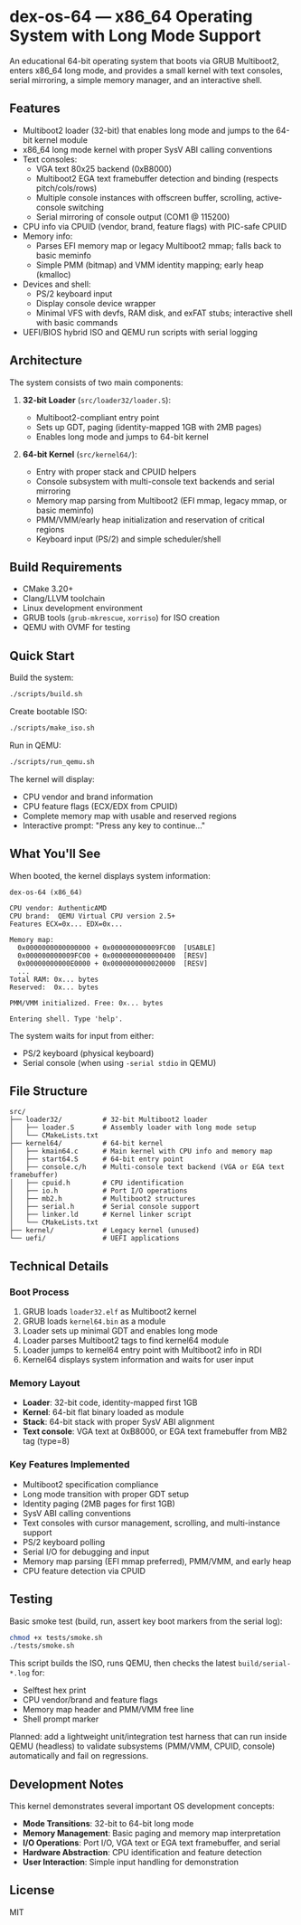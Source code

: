 # dex-os-64 — x86_64 Operating System with Long Mode Support

An educational 64-bit operating system that boots via GRUB Multiboot2, enters x86_64 long mode, and provides a small kernel with text consoles, serial mirroring, a simple memory manager, and an interactive shell.

## Features

- Multiboot2 loader (32-bit) that enables long mode and jumps to the 64-bit kernel module
- x86_64 long mode kernel with proper SysV ABI calling conventions
- Text consoles:
   - VGA text 80x25 backend (0xB8000)
   - Multiboot2 EGA text framebuffer detection and binding (respects pitch/cols/rows)
   - Multiple console instances with offscreen buffer, scrolling, active-console switching
   - Serial mirroring of console output (COM1 @ 115200)
- CPU info via CPUID (vendor, brand, feature flags) with PIC-safe CPUID
- Memory info:
   - Parses EFI memory map or legacy Multiboot2 mmap; falls back to basic meminfo
   - Simple PMM (bitmap) and VMM identity mapping; early heap (kmalloc)
- Devices and shell:
   - PS/2 keyboard input
   - Display console device wrapper
   - Minimal VFS with devfs, RAM disk, and exFAT stubs; interactive shell with basic commands
- UEFI/BIOS hybrid ISO and QEMU run scripts with serial logging

## Architecture

The system consists of two main components:

1. **32-bit Loader** (`src/loader32/loader.S`):
   - Multiboot2-compliant entry point
   - Sets up GDT, paging (identity-mapped 1GB with 2MB pages)
   - Enables long mode and jumps to 64-bit kernel

2. **64-bit Kernel** (`src/kernel64/`):
   - Entry with proper stack and CPUID helpers
   - Console subsystem with multi-console text backends and serial mirroring
   - Memory map parsing from Multiboot2 (EFI mmap, legacy mmap, or basic meminfo)
   - PMM/VMM/early heap initialization and reservation of critical regions
   - Keyboard input (PS/2) and simple scheduler/shell

## Build Requirements

- CMake 3.20+
- Clang/LLVM toolchain
- Linux development environment
- GRUB tools (`grub-mkrescue`, `xorriso`) for ISO creation
- QEMU with OVMF for testing

## Quick Start

Build the system:
```bash
./scripts/build.sh
```

Create bootable ISO:
```bash
./scripts/make_iso.sh
```

Run in QEMU:
```bash
./scripts/run_qemu.sh
```

The kernel will display:
- CPU vendor and brand information
- CPU feature flags (ECX/EDX from CPUID)
- Complete memory map with usable and reserved regions
- Interactive prompt: "Press any key to continue..."

## What You'll See

When booted, the kernel displays system information:

```
dex-os-64 (x86_64)

CPU vendor: AuthenticAMD
CPU brand:  QEMU Virtual CPU version 2.5+
Features ECX=0x... EDX=0x...

Memory map:
  0x0000000000000000 + 0x000000000009FC00  [USABLE]
  0x000000000009FC00 + 0x0000000000000400  [RESV]
  0x00000000000E0000 + 0x0000000000020000  [RESV]
  ...
Total RAM: 0x... bytes
Reserved:  0x... bytes

PMM/VMM initialized. Free: 0x... bytes

Entering shell. Type 'help'.
```

The system waits for input from either:
- PS/2 keyboard (physical keyboard)
- Serial console (when using `-serial stdio` in QEMU)

## File Structure

```
src/
├── loader32/          # 32-bit Multiboot2 loader
│   ├── loader.S       # Assembly loader with long mode setup
│   └── CMakeLists.txt
├── kernel64/          # 64-bit kernel
│   ├── kmain64.c      # Main kernel with CPU info and memory map
│   ├── start64.S      # 64-bit entry point
│   ├── console.c/h    # Multi-console text backend (VGA or EGA text framebuffer)
│   ├── cpuid.h        # CPU identification
│   ├── io.h           # Port I/O operations
│   ├── mb2.h          # Multiboot2 structures
│   ├── serial.h       # Serial console support
│   ├── linker.ld      # Kernel linker script
│   └── CMakeLists.txt
├── kernel/            # Legacy kernel (unused)
└── uefi/              # UEFI applications
```

## Technical Details

### Boot Process
1. GRUB loads `loader32.elf` as Multiboot2 kernel
2. GRUB loads `kernel64.bin` as a module
3. Loader sets up minimal GDT and enables long mode
4. Loader parses Multiboot2 tags to find kernel64 module
5. Loader jumps to kernel64 entry point with Multiboot2 info in RDI
6. Kernel64 displays system information and waits for user input

### Memory Layout
- **Loader**: 32-bit code, identity-mapped first 1GB
- **Kernel**: 64-bit flat binary loaded as module
- **Stack**: 64-bit stack with proper SysV ABI alignment
- **Text console**: VGA text at 0xB8000, or EGA text framebuffer from MB2 tag (type=8)

### Key Features Implemented
- Multiboot2 specification compliance
- Long mode transition with proper GDT setup
- Identity paging (2MB pages for first 1GB)
- SysV ABI calling conventions
- Text consoles with cursor management, scrolling, and multi-instance support
- PS/2 keyboard polling
- Serial I/O for debugging and input
- Memory map parsing (EFI mmap preferred), PMM/VMM, and early heap
- CPU feature detection via CPUID

## Testing

Basic smoke test (build, run, assert key boot markers from the serial log):

```bash
chmod +x tests/smoke.sh
./tests/smoke.sh
```

This script builds the ISO, runs QEMU, then checks the latest `build/serial-*.log` for:
- Selftest hex print
- CPU vendor/brand and feature flags
- Memory map header and PMM/VMM free line
- Shell prompt marker

Planned: add a lightweight unit/integration test harness that can run inside QEMU (headless) to validate subsystems (PMM/VMM, CPUID, console) automatically and fail on regressions.

## Development Notes

This kernel demonstrates several important OS development concepts:
- **Mode Transitions**: 32-bit to 64-bit long mode
- **Memory Management**: Basic paging and memory map interpretation  
- **I/O Operations**: Port I/O, VGA text or EGA text framebuffer, and serial
- **Hardware Abstraction**: CPU identification and feature detection
- **User Interaction**: Simple input handling for demonstration

## License

MIT

